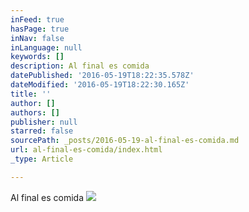 ```yaml
---
inFeed: true
hasPage: true
inNav: false
inLanguage: null
keywords: []
description: Al final es comida
datePublished: '2016-05-19T18:22:35.578Z'
dateModified: '2016-05-19T18:22:30.165Z'
title: ''
author: []
authors: []
publisher: null
starred: false
sourcePath: _posts/2016-05-19-al-final-es-comida.md
url: al-final-es-comida/index.html
_type: Article

---
```

Al final es comida
![](https://the-grid-user-content.s3-us-west-2.amazonaws.com/5a28358e-8893-4f0d-bdfb-6e249eab0077.jpg)